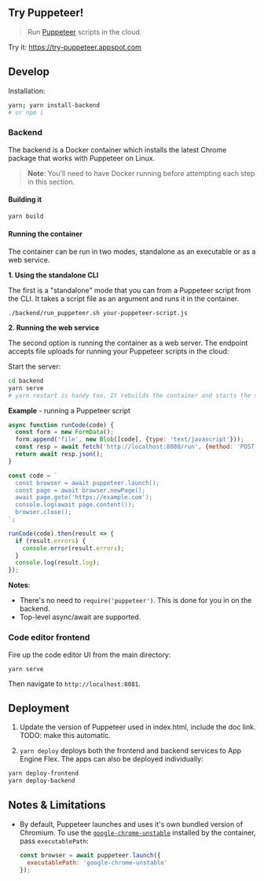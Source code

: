 ## Try Puppeteer!

> Run [Puppeteer](https://github.com/GoogleChrome/puppeteer) scripts in the cloud.

Try it: https://try-puppeteer.appspot.com

## Develop

Installation:

```sh
yarn; yarn install-backend
# or npm i
```

### Backend

The backend is a Docker container which installs the latest Chrome package
that works with Puppeteer on Linux.

> **Note**: You'll need to have Docker running before attempting each step in this section.

#### Building it

```sh
yarn build
```

#### Running the container

The container can be run in two modes, standalone as an executable or as a web service.

**1. Using the standalone CLI**

The first is a "standalone" mode that you can from a Puppeteer script from the CLI. It takes a script file as an argument and runs it in the container.

```
./backend/run_puppeteer.sh your-puppeteer-script.js
```

**2. Running the web service**

The second option is running the container as a web server. The endpoint accepts
file uploads for running your Puppeteer scripts in the cloud:

Start the server:

```sh
cd backend
yarn serve
# yarn restart is handy too. It rebuilds the container and starts the server.
```

**Example** - running a Puppeteer script

```js
async function runCode(code) {
  const form = new FormData();
  form.append('file', new Blob([code], {type: 'text/javascript'}));
  const resp = await fetch('http://localhost:8080/run', {method: 'POST', body: form});
  return await resp.json();
}

const code = `
  const browser = await puppeteer.launch();
  const page = await browser.newPage();
  await page.goto('https://example.com');
  console.log(await page.content());
  browser.close();
`;

runCode(code).then(result => {
  if (result.errors) {
    console.error(result.errors);
  }
  console.log(result.log);
});
```

**Notes**:

- There's no need to `require('puppeteer')`. This is done for you in on the backend.
- Top-level async/await are supported.

### Code editor frontend

Fire up the code editor UI from the main directory:

```
yarn serve
```

Then navigate to `http://localhost:8081`.


## Deployment

1. Update the version of Puppeteer used in index.html, include the doc link. TODO: make this automatic.

2. `yarn deploy` deploys both the frontend and backend services to App Engine Flex. The
apps can also be deployed individually:

```sh
yarn deploy-frontend
yarn deploy-backend
```

## Notes & Limitations

- By default, Puppeteer launches and uses it's own bundled version of Chromium. To use
  the [`google-chrome-unstable`](https://www.ubuntuupdates.org/ppa/google_chrome) installed by the container, pass `executablePath`:

  ```js
  const browser = await puppeteer.launch({
    executablePath: 'google-chrome-unstable'
  });
  ```
